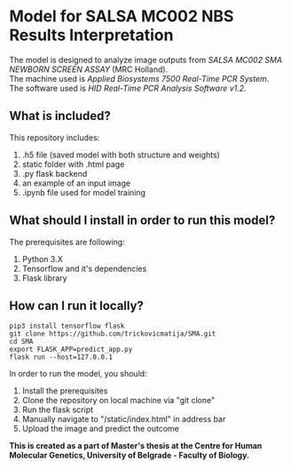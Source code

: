 # Model for SALSA MC002 NBS Results Interpretation
The model is designed to analyze image outputs from *SALSA MC002 SMA NEWBORN SCREEN ASSAY* (MRC Holland).  
The machine used is *Applied Biosystems 7500 Real-Time PCR System*.  
The software used is *HID Real-Time PCR Analysis Software v1.2.*  

## What is included?
This repository includes:
1) .h5 file (saved model with both structure and weights)
2) static folder with .html page
3) .py flask backend
4) an example of an input image
5) .ipynb file used for model training

## What should I install in order to run this model?
The prerequisites are following:
1) Python 3.X
2) Tensorflow and it's dependencies
3) Flask library

## How can I run it locally?  
```  
pip3 install tensorflow flask  
git clone https://github.com/trickovicmatija/SMA.git  
cd SMA
export FLASK_APP=predict_app.py
flask run --host=127.0.0.1  
```  
In order to run the model, you should:
1) Install the prerequisites
2) Clone the repository on local machine via "git clone"
3) Run the flask script
4) Manually navigate to "/static/index.html" in address bar
5) Upload the image and predict the outcome



**This is created as a part of Master's thesis at the Centre for Human Molecular Genetics, University of Belgrade - Faculty of Biology.**
